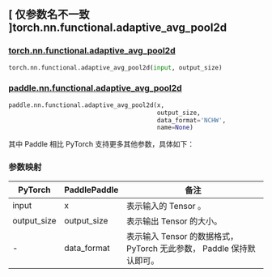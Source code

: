 ## [ 仅参数名不一致 ]torch.nn.functional.adaptive_avg_pool2d

### [torch.nn.functional.adaptive_avg_pool2d](https://pytorch.org/docs/stable/generated/torch.nn.functional.adaptive_avg_pool2d.html?highlight=adaptive_avg_pool2d#torch.nn.functional.adaptive_avg_pool2d)

```python
torch.nn.functional.adaptive_avg_pool2d(input, output_size)
```

### [paddle.nn.functional.adaptive_avg_pool2d](https://www.paddlepaddle.org.cn/documentation/docs/zh/develop/api/paddle/nn/functional/adaptive_avg_pool2d_cn.html)

```python
paddle.nn.functional.adaptive_avg_pool2d(x,
                                         output_size,
                                         data_format='NCHW',
                                         name=None)
```

其中 Paddle 相比 PyTorch 支持更多其他参数，具体如下：
### 参数映射
| PyTorch       | PaddlePaddle | 备注                                                   |
| ------------- | ------------ | ------------------------------------------------------ |
| input           | x           | 表示输入的 Tensor 。               |
| output_size           | output_size           | 表示输出 Tensor 的大小。               |
| -           | data_format           | 表示输入 Tensor 的数据格式， PyTorch 无此参数， Paddle 保持默认即可。               |
